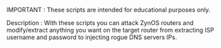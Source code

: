 IMPORTANT : These scripts are intended for educational purposes only.

Description :
With these scripts you can attack ZynOS routers and modify/extract
anything you want on the target router from extracting ISP username and
password to injecting rogue DNS servers IPs.